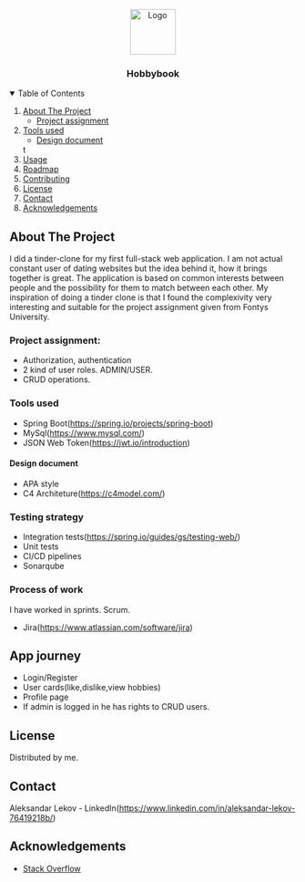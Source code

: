 <p align="center">
  <a href="https://github.com/othneildrew/Best-README-Template">
    <img src="images/logo.png" alt="Logo" width="80" height="80">
  </a>

  <h3 align="center">Hobbybook</h3>

 <!-- TABLE OF CONTENTS -->
<details open="open">
  <summary>Table of Contents</summary>
  <ol>
    <li>
      <a href="#about-the-project">About The Project</a>
      <ul>
        <li><a href="#project-assignment">Project assignment</a></li>
      </ul>
    </li>
    <li>
      <a href="#tools-used">Tools used</a>
      <ul>
        <li><a href="#design-document">Design document</a></li>
      </ul>
    </li>t
    <li><a href="#usage">Usage</a></li>
    <li><a href="#roadmap">Roadmap</a></li>
    <li><a href="#contributing">Contributing</a></li>
    <li><a href="#license">License</a></li>
    <li><a href="#contact">Contact</a></li>
    <li><a href="#acknowledgements">Acknowledgements</a></li>
  </ol>
</details>

<!-- ABOUT THE PROJECT -->
## About The Project

I did a tinder-clone for my first full-stack web application. I am not actual constant user of dating websites but the idea behind it, how it brings together is great. The application is based on common interests between people and the possibility for them to match between each other.
My inspiration of doing a tinder clone is that I found the complexivity very interesting and suitable for the project assignment given from Fontys University. 

### Project assignment:
* Authorization, authentication
* 2 kind of user roles. ADMIN/USER.
* CRUD operations.


### Tools used

* Spring Boot(https://spring.io/projects/spring-boot)
* MySql(https://www.mysql.com/)
* JSON Web Token(https://jwt.io/introduction)


#### Design document
* APA style
* C4 Architeture(https://c4model.com/)


### Testing strategy

* Integration tests(https://spring.io/guides/gs/testing-web/)
* Unit tests
* CI/CD pipelines
* Sonarqube

### Process of work
I have worked in sprints. Scrum.
* Jira(https://www.atlassian.com/software/jira)


<!-- USAGE EXAMPLES -->
## App journey

* Login/Register
* User cards(like,dislike,view hobbies)
* Profile page
* If admin is logged in he has rights to CRUD users.


<!-- LICENSE -->
## License

Distributed by me.


<!-- CONTACT -->
## Contact

Aleksandar Lekov - LinkedIn(https://www.linkedin.com/in/aleksandar-lekov-76419218b/) 


<!-- ACKNOWLEDGEMENTS -->
## Acknowledgements
* [Stack Overflow](https://stackoverflow.com/)



